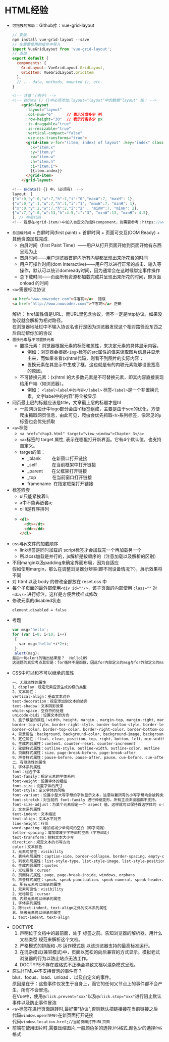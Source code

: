 # HTML经验

- `可拖拽的布局`：Github库：vue-grid-layout
  ```js
  // 安装
  npm install vue-grid-layout --save
  // 在需要使用的组件中导入
  import VueGridLayout from 'vue-grid-layout';
  // 添加
  export default {
    components: {
      GridLayout: VueGridLayout.GridLayout,
      GridItem: VueGridLayout.GridItem
    },
    // ... data, methods, mounted (), etc.
  }
  ```
  ```html
  <!-- 注意：(例子) -->
  <!-- 在data () {}中必须添加:layout="layout"中的数据"layout" 如： -->
      <grid-layout
        :layout="layout"
        :col-num="6"      // 表示分成多少 列
        :row-height="30"  // 表示行高多少 px
        :is-draggable="true"
        :is-resizable="true"
        :vertical-compact="false"
        :use-css-transforms="true">
        <grid-item v-for="(item, index) of layout" :key="index" class="gridLayout"
          :x="item.x"
          :y="item.y"
          :w="item.w"
          :h="item.h"
          :i="item.i">
          {{item.index}}
        </grid-item>
      </grid-layout>
  ```
  ```js
  <!-- 在data() {} 中，（必须有） -->
  layout: [
  {"x":0,"y":0,"w":7,"h":1,"i":"0","maxW":7, "maxH": 1},
  {"x":0,"y":1,"w":7,"h":1,"i":"1", "maxW":7, "minH": 1},
  {"x":0,"y":2,"w":7,"h":2,"i":"2" , "minW":7, "minH": 2},
  {"x":7,"y":0,"w":13,"h":4.5,"i":"3", "minW":13, "minH": 4.5},
  ], // 布局代码
  <!-- 若想在<grid-item/>中加入自定义的组件component，则需要参考：https://www.cnblogs.com/yuwenjing0727/p/7762985.html -->
  ```
- `总加载时间` = 白屏时间(first paint) + 首屏时间 + 页面可交互(DOM Ready) + 其他资源加载完成.
  * 白屏时间（first Paint Time）——用户从打开页面开始到页面开始有东西呈现为止
  * 首屏时间——用户浏览器首屏内所有内容都呈现出来所花费的时间
  * 用户可操作时间(dom Interactive)——用户可以进行正常的点击、输入等操作，默认可以统计domready时间，因为通常会在这时候绑定事件操作
  * 总下载时间——页面所有资源都加载完成并呈现出来所花的时间，即页面 onload 的时间
- `<a>`需要标注协议
  ```html
  <a href="www.nowcoder.com">牛客网</a>  错误
  <a href="http://www.nowcoder.com/">牛客网</a> 正确
  ```
  解析： href属性值是URL，而URL里包含协议，但不一定是http协议。如果没协议就会解析为相对路径。  
  在浏览器地址栏中不输入协议名也行是因为浏览器发现这个相对路径没东西之后自动帮你加的协议
- `置换元素`与`不可置换元素`
  * 置换元素：浏览器根据元素的标签和属性，来决定元素的具体显示内容。 
    - 例如：浏览器会根据`<img>`标签的src属性的值来读取图片信息并显示出来，而如果查看(x)html代码，则看不到图片的实际内容；
    - 置换元素在其显示中生成了框，这也就是有的内联元素能够设置宽高的原因。
  * 不可替换元素：(x)html 的大多数元素是不可替换元素，即其内容直接表现给用户端（如浏览器）。
    - 例如： `<label>label中的内容</label>` 标签`<label>`是一个非置换元素，文字label中的内容”将全被显示
- 网页最上层的标题应该是title，文章最上层的标题才是h1
  * 一般网页设计中logo部分会由h1标签组成，主要是由于seo的优化，方便爬虫抓取网页信息，由此可见，爬虫会优先抓取`<h>`系列标签，像常见的`p`标签也会优先抓取
- `<a>`标签
  - `<a href="chap3.html" target="view_window">Chapter 3</a>`
  - `<a>`标签的 target 属性, 表示在哪里打开新界面。它有4个默认值，也支持自定义。
  - target的值：    
    * _blank         在新窗口打开链接
    * _self            在当前框架中打开链接
    * _parent       在父框架打开链接
    * _top             在当前窗口打开链接
    * framename  在指定框架打开链接
- 标签嵌套
  * ul只能紧挨着li; 
  * a中不能再嵌套a; 
  * ol li是有序排列
  * ```html
    <dl>
      <dt></dt>
      <dd></dd>
    </dl>
    ```
- css与js文件的加载顺序  
  * link标签是同时加载的 script标签才会加载完一个再加载另一个
  * 所以css加载是并行的，js解析是按顺序的（注意加载以及解析的区别）
- 不用margin以及padding来确定界面布局，因为自适应  
  假如使用margin，那么在调整浏览器分辨率(即不同设备情况下)，展示效果将不同
- 对 html 以及 body 的修改全部放在 reset.css 中
- 每个子页面的最外部使用`<div id=""/>`，该子页面的内部使用 `class=""` 对`<div/>` 进行标注，这样是方便后续样式修改
- 修改元素的disabled状态
  ```
  element.disabled = false
  ```
- 考题
  ```js
  var msg='hello'; 
  for (var i=0; i<10; i++)
   { 
     var msg='hello'+i*2+i; 
   }
   alert(msg); 
  最后一句alert的输出结果是？  Hello189
  这道题的真实考点其实是：for循环不是函数，因此for内部定义的msg与for外部定义的msg为在同一块作用域，为同一个变量。
  ```
- CSS中可以和不可以继承的属性  
  ```css
  一、无继承性的属性
  1、display：规定元素应该生成的框的类型
  2、文本属性：
  vertical-align：垂直文本对齐
  text-decoration：规定添加到文本的装饰
  text-shadow：文本阴影效果
  white-space：空白符的处理
  unicode-bidi：设置文本的方向
  3、盒子模型的属性：width、height、margin 、margin-top、margin-right、margin-bottom、margin-left、border、  border-style、
  border-top-style、border-right-style、border-bottom-style、border-left-style、border-width、  border-top-width、border-right-right、border-bottom-width、border-left-width、
  border-color、border-top-color、border-right-color、border-bottom-color、border-left-color、border-top、  border-right、border-bottom、border-left、padding、padding-top、padding-right、padding-bottom、padding-left
  4、背景属性：background、background-color、background-image、background-repeat、background-position、  background-attachment
  5、定位属性：float、clear、position、top、right、bottom、left、min-width、min-height、max-width、max-height、  overflow、clip、z-index
  6、生成内容属性：content、counter-reset、counter-increment
  7、轮廓样式属性：outline-style、outline-width、outline-color、outline
  8、页面样式属性：size、page-break-before、page-break-after
  9、声音样式属性：pause-before、pause-after、pause、cue-before、cue-after、cue、play-during
  二、有继承性的属性
  1、字体系列属性
  font：组合字体
  font-family：规定元素的字体系列
  font-weight：设置字体的粗细
  font-size：设置字体的尺寸
  font-style：定义字体的风格
  font-variant：设置小型大写字母的字体显示文本，这意味着所有的小写字母均会被转换为大写，但是所有使用小型大写字体的字母  与其余文本相比，其字体尺寸更小。
  font-stretch：对当前的 font-family 进行伸缩变形。所有主流浏览器都不支持。
  font-size-adjust：为某个元素规定一个 aspect 值，这样就可以保持首选字体的 x-height。
  2、文本系列属性
  text-indent：文本缩进
  text-align：文本水平对齐
  line-height：行高
  word-spacing：增加或减少单词间的空白（即字间隔）
  letter-spacing：增加或减少字符间的空白（字符间距）
  text-transform：控制文本大小写
  direction：规定文本的书写方向
  color：文本颜色
  3、元素可见性：visibility
  4、表格布局属性：caption-side、border-collapse、border-spacing、empty-cells、table-layout
  5、列表布局属性：list-style-type、list-style-image、list-style-position、list-style
  6、生成内容属性：quotes
  7、光标属性：cursor
  8、页面样式属性：page、page-break-inside、windows、orphans
  9、声音样式属性：speak、speak-punctuation、speak-numeral、speak-header、speech-rate、volume、voice-family、  pitch、pitch-range、stress、richness、、azimuth、elevation
  三、所有元素可以继承的属性
  1、元素可见性：visibility
  2、光标属性：cursor
  四、内联元素可以继承的属性
  1、字体系列属性
  2、除text-indent、text-align之外的文本系列属性
  五、块级元素可以继承的属性
  1、text-indent、text-align
  ```
- DOCTYPE
  1. <!DOCTYPE> 声明位于文档中的最前面，处于 <html> 标签之前。告知浏览器的解析器，用什么文档类型 规范来解析这个文档。
  2. 严格模式的排版和 JS 运作模式是 以该浏览器支持的最高标准运行。
  3. 在混杂模式(兼容模式)中，页面以宽松的向后兼容的方式显示。模拟老式浏览器的行为以防止站点无法工作。
  4. DOCTYPE不存在或格式不正确会导致文档以混杂模式呈现。
- 原生HTML中不支持冒泡的事件有？  
  blur、focus、load、unload 、以及自定义的事件。  
  原因是在于：这些事件仅发生于自身上，而它的任何父节点上的事件都不会产生，所有不会冒泡。  
  在Vue中，使用`@click.prevent="xxx"`以及`@click.stop="xxx"`进行阻止默认事件以及防止事件冒泡
- `<a>`标签在进行页面跳转时,最好带"协议",否则默认把链接接在当前链接之后  
  代码`window.open(链接)`在新页面打开链接  
  代码`window.location.href;//当前页面打开URL页面`    
- 前端在使用图片时,需要压缩图片,一般颜色多的选择`JPG`格式,颜色少的选择`PNG`格式

